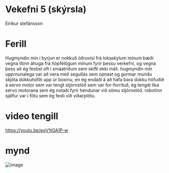 # Vekefni 5 (skýrsla)
Eiríkur stefánsson
# Ferill
Hugmyndin mín í byrjun er nokkuð öðruvísi frá lokaskylum mínum bæði vegna lítinn áhuga frá hópfélögum mínum fyrir þessu verkefni, og vegna þess að ég festist oft í smáatriðum sem skifti ekki máli. hugmyndin mín upprnunalega var að vera með segullás sem opnast og gormar mundu skjóta dúkkuhöfði upp úr boxinu, en ég endaði á að hafa bara dúkku höfuðið á servo motor sem var tengt stjórnstöð sem var for-forrituð, ég tengdi líka servo motorana sem ég notaði fyrir hendunar við sömu stjórnstöð. robotinn sjálfur var í fötu sem ég festi við viðarplötu.
# video tengill
https://youtu.be/eqV1tGA1P-w
# mynd
![image](https://github.com/Truntan/Robot/assets/129316572/844e1fb6-feb6-4272-ad4f-e20a60be7aa2)
